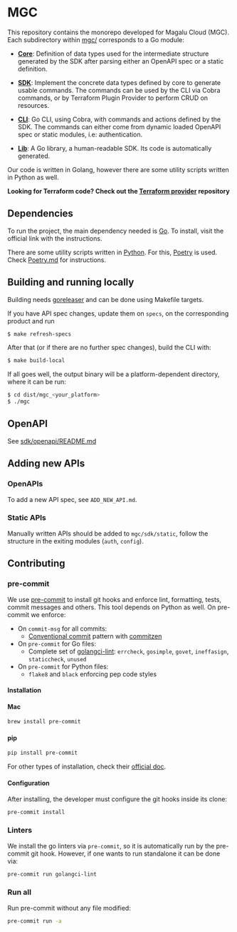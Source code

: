 # MGC

This repository contains the monorepo developed for Magalu Cloud (MGC). Each subdirectory within [mgc/](./mgc) corresponds to a Go module:

* **[Core](./mgc/core)**: Definition of data types used for the intermediate
structure generated by the SDK after parsing either an OpenAPI spec or a static
definition.

* **[SDK](./mgc/sdk/)**: Implement the concrete data types defined by core
to generate usable commands. The commands can be used by the CLI via Cobra commands, or
by Terraform Plugin Provider to perform CRUD on resources.

* **[CLI](./mgc/cli)**: Go CLI, using Cobra, with commands and actions defined by
the SDK. The commands can either come from dynamic loaded OpenAPI spec or static
modules, i.e: authentication.

* **[Lib](./mgc/lib)**: A Go library, a human-readable SDK. Its code is automatically generated.

Our code is written in Golang, however there are some utility scripts written
in Python as well.

**Looking for Terraform code? Check out the [Terraform provider](https://github.com/MagaluCloud/terraform-provider-mgc) repository**

## Dependencies

To run the project, the main dependency needed is [Go](https://go.dev/dl/). To
install, visit the official link with the instructions.

There are some utility scripts written in [Python](https://www.python.org/downloads/).
For this, [Poetry](https://python-poetry.org/) is used. Check [Poetry.md](Poetry.md) for instructions.

## Building and running locally

Building needs [goreleaser](https://goreleaser.com/install/) and can be done using Makefile targets.

If you have API spec changes, update them on `specs`, on the corresponding product and run

```bash
$ make refresh-specs
```

After that (or if there are no further spec changes), build the CLI with:

```bash
$ make build-local
```

If all goes well, the output binary will be a platform-dependent directory, where it can be run:

```bash
$ cd dist/mgc_<your_platform>
$ ./mgc
```

## OpenAPI

See [sdk/openapi/README.md](./mgc/sdk/openapi/README.md)

## Adding new APIs

### OpenAPIs

To add a new API spec, see `ADD_NEW_API.md`.

### Static APIs

Manually written APIs should be added to `mgc/sdk/static`, follow the
structure in the exiting modules (`auth`, `config`).

## Contributing

### pre-commit

We use [pre-commit](https://pre-commit.com/) to install git hooks and enforce
lint, formatting, tests, commit messages and others. This tool depends on
Python as well. On pre-commit we enforce:

* On `commit-msg` for all commits:
  * [Conventional commit](https://www.conventionalcommits.org/en/v1.0.0/) pattern
    with [commitzen](https://github.com/commitizen/cz-cli)
* On `pre-commit` for Go files:
  * Complete set of [golangci-lint](https://golangci-lint.run/): `errcheck`,
    `gosimple`, `govet`, `ineffasign`, `staticcheck`, `unused`
* On `pre-commit` for Python files:
  * `flake8` and `black` enforcing pep code styles

#### Installation

#### Mac

```sh
brew install pre-commit
```

#### pip

```sh
pip install pre-commit
```


For other types of installation, check their
[official doc](https://pre-commit.com/#install).

#### Configuration

After installing, the developer must configure the git hooks inside its clone:

```sh
pre-commit install
```

### Linters

We install the go linters via `pre-commit`, so it is automatically run by the
pre-commit git hook. However, if one wants to run standalone it can be done via:

```sh
pre-commit run golangci-lint
```

### Run all

Run pre-commit without any file modified:

```sh
pre-commit run -a
```
